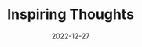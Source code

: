 ---
slug: thought-for-the-day
title: "Inspiring Thoughts"
date: 2022-12-27
excerpt: 'The greed for fruit misses the flower.'
tags: [Inspiration, Motivation, Quotes, Thoughts]
---